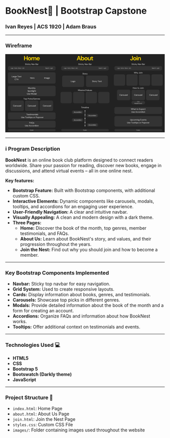 # BookNest📙 | Bootstrap Capstone
### Ivan Reyes | ACS 1920 | Adam Braus

---

### Wireframe
![booknest-wireframe](./images/booknest-wireframe.png)

---

### ℹ️ Program Description
**BookNest** is an online book club platform designed to connect readers worldwide. Share your passion for reading, discover new books, engage in discussions, and attend virtual events – all in one online nest.

**Key features:**
*   **Bootstrap Feature:** Built with Bootstrap components, with additional custom CSS.
*   **Interactive Elements:** Dynamic components like carousels, modals, tooltips, and accordions for an engaging user experience.
*   **User-Friendly Navigation:** A clear and intuitive navbar.
*   **Visually Appealing:** A clean and modern design with a dark theme.
*   **Three Pages:**
    *   **Home:** Discover the book of the month, top genres, member testimonials, and FAQs.
    *   **About Us:** Learn about BookNest's story, and values, and their progression throughout the years.
    *   **Join the Nest:**  Find out why you should join and how to become a member.

---

### Key Bootstrap Components Implemented
*   **Navbar:**  Sticky top navbar for easy navigation.
*   **Grid System:**  Used to create responsive layouts.
*   **Cards:**  Display information about books, genres, and testimonials.
*   **Carousels:** Showcase top picks in different genres.
*   **Modals:** Provide detailed information about the book of the month and a form for creating an account.
*   **Accordions:** Organize FAQs and information about how BookNest works.
*   **Tooltips:** Offer additional context on testimonials and events.

---

### Technologies Used 💻
*   **HTML5**
*   **CSS**
*   **Bootstrap 5**
*   **Bootswatch (Darkly theme)**
*   **JavaScript**

---

### Project Structure 📁
*   `index.html`: Home Page
*   `about.html`: About Us Page
*   `join.html`: Join the Nest Page
*   `styles.css`: Custom CSS File
*   `images/`: Folder containing images used throughout the website
